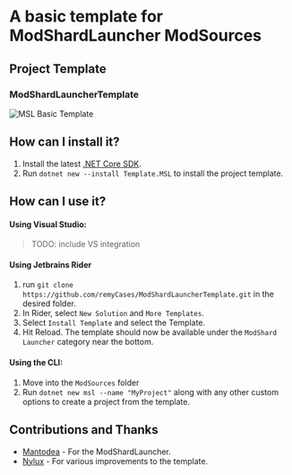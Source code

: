 # A basic template for ModShardLauncher ModSources

## Project Template

### ModShardLauncherTemplate

![MSL Basic Template](https://github.com/remyCases/ModShardLauncherTemplate/blob/main/docs/basic_template_for_msl.PNG)

## How can I install it?

1. Install the latest [.NET Core SDK](https://dot.net).
2. Run `dotnet new --install Template.MSL` to install the project template.

## How can I use it?

#### Using Visual Studio:
> TODO: include VS integration

#### Using Jetbrains Rider

1. run `git clone https://github.com/remyCases/ModShardLauncherTemplate.git` in the desired folder.
2. In Rider, select `New Solution` and `More Templates`.
3. Select `Install Template` and select the Template.
4. Hit Reload. The template should now be available under the `ModShard Launcher` category near the bottom.

#### Using the CLI:
1. Move into the `ModSources` folder
2. Run `dotnet new msl --name "MyProject"` along with any other custom options to create a project from the template.

## Contributions and Thanks

- [Mantodea](https://github.com/DDDDDragon) - For the ModShardLauncher.
- [Nylux](https://github.com/Nylux) - For various improvements to the template.
